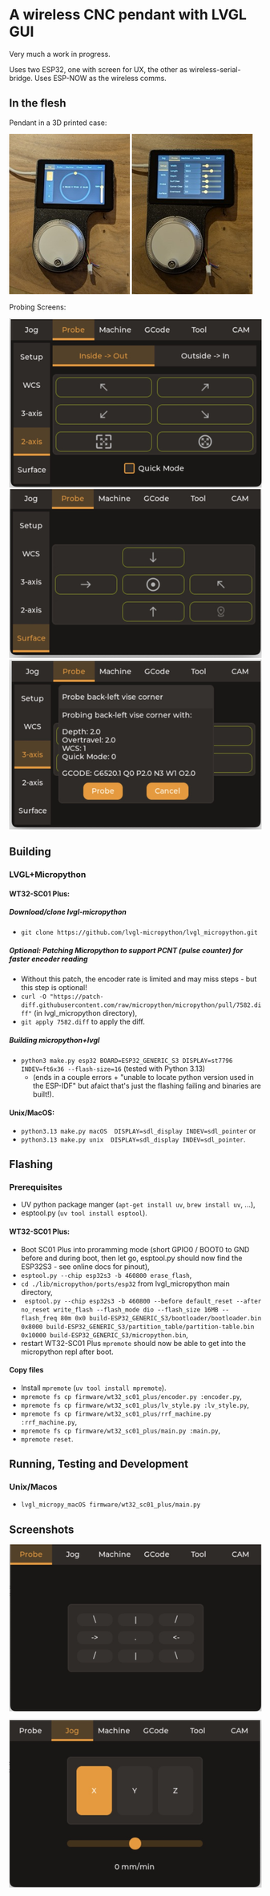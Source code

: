# A wireless CNC pendant with LVGL GUI

Very much a work in progress.

Uses two ESP32, one with screen for UX, the other as wireless-serial-bridge. Uses ESP-NOW as the wireless comms.

## In the flesh

Pendant in a 3D printed case:

![Pendant showing Jog Screen](/docs/images/vizi_pendant2s.jpeg)
![Pendant showing Probe Screen](/docs/images/vizi_pendant1s.jpeg)


Probing Screens:

![Pendant showing Probe Screen 2-axis inside](/docs/images/tab_probe_2ax_in.jpeg)
![Pendant showing Probe Screen single surface](/docs/images/tab_probe_surf.jpeg)
![Pendant showing Probe Screen single surface confirm modal + gcode (sic)](/docs/images/tab_probe_3ax_msg.jpeg)

## Building

### LVGL+Micropython 

#### WT32-SC01 Plus:

##### Download/clone lvgl-micropython

* `git clone https://github.com/lvgl-micropython/lvgl_micropython.git`
  
##### Optional: Patching Micropython to support PCNT (pulse counter) for faster encoder reading

* Without this patch, the encoder rate is limited and may miss steps - but this step is optional!
* `curl -O "https://patch-diff.githubusercontent.com/raw/micropython/micropython/pull/7582.diff"` (in lvgl_micropython directory),
* `git apply 7582.diff` to apply the diff.

##### Building micropython+lvgl

* `python3 make.py esp32 BOARD=ESP32_GENERIC_S3 DISPLAY=st7796 INDEV=ft6x36 --flash-size=16` (tested with Python 3.13)
  * (ends in a couple errors + "unable to locate python version used in the ESP-IDF" but afaict that's just the flashing failing and binaries are built!).

#### Unix/MacOS:

* `python3.13 make.py macOS  DISPLAY=sdl_display INDEV=sdl_pointer` or
* `python3.13 make.py unix  DISPLAY=sdl_display INDEV=sdl_pointer`.

## Flashing

### Prerequisites

* UV python package manger (`apt-get install uv`, `brew install uv`, ...),
* esptool.py (`uv tool install esptool`).

#### WT32-SC01 Plus:

* Boot SC01 Plus into proramming mode (short GPIO0 / BOOT0 to GND before and during boot, then let go, esptool.py should now find the ESP32S3 - see online docs for pinout),
* `esptool.py --chip esp32s3 -b 460800 erase_flash`,
* `cd ./lib/micropython/ports/esp32` from lvgl_micropython main directory,
* ` esptool.py --chip esp32s3 -b 460800 --before default_reset --after no_reset write_flash --flash_mode dio --flash_size 16MB --flash_freq 80m 0x0 build-ESP32_GENERIC_S3/bootloader/bootloader.bin 0x8000 build-ESP32_GENERIC_S3/partition_table/partition-table.bin 0x10000 build-ESP32_GENERIC_S3/micropython.bin`,
* restart WT32-SC01 Plus `mpremote` should now be able to get into the micropython repl after boot.

#### Copy files

* Install `mpremote` (`uv tool install mpremote`).
* `mpremote fs cp firmware/wt32_sc01_plus/encoder.py :encoder.py`,
* `mpremote fs cp firmware/wt32_sc01_plus/lv_style.py :lv_style.py`,
* `mpremote fs cp firmware/wt32_sc01_plus/rrf_machine.py :rrf_machine.py`,
* `mpremote fs cp firmware/wt32_sc01_plus/main.py :main.py`,
* `mpremote reset`.
  
## Running, Testing and Development

### Unix/Macos

* `lvgl_micropy_macOS firmware/wt32_sc01_plus/main.py`

## Screenshots

![Main Screen](/docs/images/screen_main.jpeg)

![Jog Screen](/docs/images/screen_jog.jpeg)

